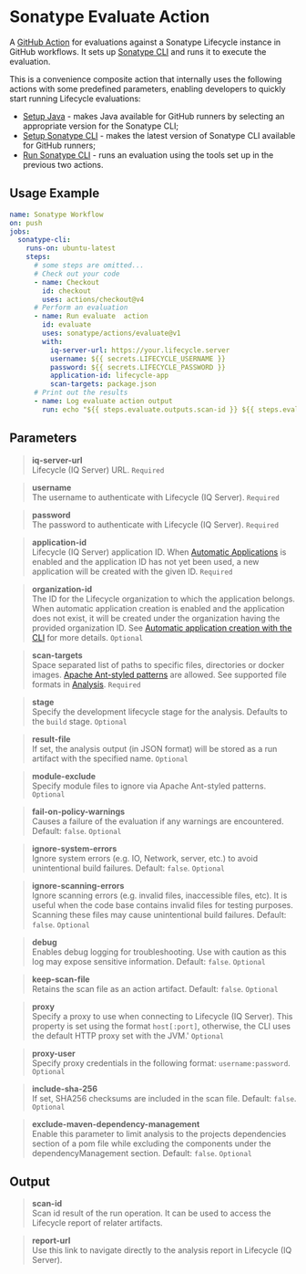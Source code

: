 <!--

     Copyright (c) 2023-present Sonatype, Inc. All rights reserved.
     Includes the third-party code listed at https://links.sonatype.com/products/clm/attributions.
     "Sonatype" is a trademark of Sonatype, Inc.

-->

# Sonatype Evaluate Action

A [GitHub Action](https://github.com/features/actions) for evaluations against a Sonatype Lifecycle instance in GitHub
workflows. It sets up [Sonatype CLI](https://help.sonatype.com/en/sonatype-iq-cli.html) and runs it to execute the
evaluation.

This is a convenience composite action that internally uses the following actions with some predefined parameters,
enabling developers to quickly start running Lifecycle evaluations:

- [Setup Java](https://github.com/actions/setup-java/blob/main/README.md) - makes Java available for GitHub runners by
  selecting an appropriate version for the Sonatype CLI;
- [Setup Sonatype CLI](../setup-iq-cli/README.md) - makes the latest version of Sonatype CLI available for GitHub
  runners;
- [Run Sonatype CLI](../run-iq-cli/README.md) - runs an evaluation using the tools set up in the previous two actions.

## Usage Example

```yaml
name: Sonatype Workflow
on: push
jobs:
  sonatype-cli:
    runs-on: ubuntu-latest
    steps:
      # some steps are omitted...
      # Check out your code
      - name: Checkout
        id: checkout
        uses: actions/checkout@v4
      # Perform an evaluation
      - name: Run evaluate  action
        id: evaluate
        uses: sonatype/actions/evaluate@v1
        with:
          iq-server-url: https://your.lifecycle.server
          username: ${{ secrets.LIFECYCLE_USERNAME }}
          password: ${{ secrets.LIFECYCLE_PASSWORD }}
          application-id: lifecycle-app
          scan-targets: package.json
      # Print out the results
      - name: Log evaluate action output
        run: echo "${{ steps.evaluate.outputs.scan-id }} ${{ steps.evaluate.outputs.report-url }}"
```

## Parameters

> **iq-server-url**\
> Lifecycle (IQ Server) URL. `Required`

> **username**\
> The username to authenticate with Lifecycle (IQ Server). `Required`

> **password**\
> The password to authenticate with Lifecycle (IQ Server). `Required`

> **application-id**\
> Lifecycle (IQ Server) application ID. When
> [Automatic Applications](https://help.sonatype.com/en/automatic-application.html) is enabled and the application ID
> has not yet been used, a new application will be created with the given ID. `Required`

> **organization-id**\
> The ID for the Lifecycle organization to which the application belongs. When automatic application creation is enabled
> and the application does not exist, it will be created under the organization having the provided organization ID. See
> [Automatic application creation with the CLI](https://help.sonatype.com/en/automatic-application-with-the-cli.html)
> for more details. `Optional`

> **scan-targets**\
> Space separated list of paths to specific files, directories or docker images.
> [Apache Ant-styled patterns](https://ant.apache.org/manual/dirtasks.html#patterns) are allowed. See supported file
> formats in [Analysis](https://help.sonatype.com/en/analysis.html). `Required`

> **stage**\
> Specify the development lifecycle stage for the analysis. Defaults to the `build` stage. `Optional`

> **result-file**\
> If set, the analysis output (in JSON format) will be stored as a run artifact with the specified name. `Optional`

> **module-exclude**\
> Specify module files to ignore via Apache Ant-styled patterns. `Optional`

> **fail-on-policy-warnings**\
> Causes a failure of the evaluation if any warnings are encountered. Default: `false`. `Optional`

> **ignore-system-errors**\
> Ignore system errors (e.g. IO, Network, server, etc.) to avoid unintentional build failures. Default: `false`.
> `Optional`

> **ignore-scanning-errors**\
> Ignore scanning errors (e.g. invalid files, inaccessible files, etc). It is useful when the code base contains invalid
> files for testing purposes. Scanning these files may cause unintentional build failures. Default: `false`. `Optional`

> **debug**\
> Enables debug logging for troubleshooting. Use with caution as this log may expose sensitive information. Default:
> `false`. `Optional`

> **keep-scan-file**\
> Retains the scan file as an action artifact. Default: `false`. `Optional`

> **proxy**\
> Specify a proxy to use when connecting to Lifecycle (IQ Server). This property is set using the format `host[:port]`,
> otherwise, the CLI uses the default HTTP proxy set with the JVM.' `Optional`

> **proxy-user**\
> Specify proxy credentials in the following format: `username:password`. `Optional`

> **include-sha-256**\
> If set, SHA256 checksums are included in the scan file. Default: `false`. `Optional`

> **exclude-maven-dependency-management**\
> Enable this parameter to limit analysis to the projects dependencies section of a pom file while excluding the
> components under the dependencyManagement section. Default: `false`. `Optional`

## Output

> **scan-id**\
> Scan id result of the run operation. It can be used to access the Lifecycle report of relater artifacts.

> **report-url**\
> Use this link to navigate directly to the analysis report in Lifecycle (IQ Server).
